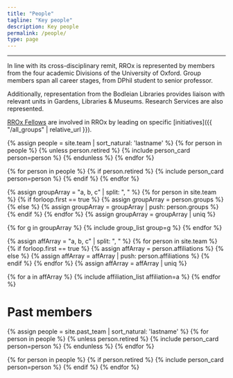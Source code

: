 ```yaml
---
title: "People"
tagline: "Key people"
description: Key people
permalink: /people/
type: page
---
```

---

In line with its cross-disciplinary remit, RROx is represented by members from the four academic Divisions of the
University of Oxford. Group members span all career stages,
from DPhil student to senior professor.

Additionally, representation from the Bodleian Libraries provides
liaison with relevant units in Gardens, Libraries & Museums. Research Services are also represented.

[RROx Fellows](/all_groups#RROxFellows) are involved in RROx by leading on specific [initiatives]({{
"/all_groups" | relative_url }}).


<div class="initial-content person-card-columns" id="accordion">
  {% assign people = site.team | sort_natural: 'lastname' %}
  {% for person in people %}
    {% unless person.retired %}
        {% include person_card person=person %}
    {% endunless %}
  {% endfor %}

  {% for person in people %}
      {% if person.retired %}
          {% include person_card person=person %}
      {% endif %}
    {% endfor %}
</div>

{% assign groupArray = "a, b, c" | split: ", " %}
{% for person in site.team %}
  {% if forloop.first == true %}
    {% assign groupArray = person.groups %}
  {% else %}
    {% assign groupArray = groupArray | push: person.groups %}
  {% endif %}
{% endfor %}
{% assign groupArray = groupArray | uniq %}

{% for g in groupArray %}
  {% include group_list group=g %}
{% endfor %}


{% assign affArray = "a, b, c" | split: ", " %}
{% for person in site.team %}
  {% if forloop.first == true %}
    {% assign affArray = person.affiliations %}
  {% else %}
    {% assign affArray = affArray | push: person.affiliations %}
  {% endif %}
{% endfor %}
{% assign affArray = affArray | uniq %}

{% for a in affArray %}
  {% include affiliation_list affiliation=a %}
{% endfor %}

<script>
  setTimeout(function () {
    openCard();
  }, 100);

  document.body.addEventListener('click', function(e){closeCards(e)});
</script>


# Past members

<div class="initial-content person-card-columns" id="accordion">
  {% assign people = site.past_team | sort_natural: 'lastname' %}
  {% for person in people %}
    {% unless person.retired %}
        {% include person_card person=person %}
    {% endunless %}
  {% endfor %}

  {% for person in people %}
      {% if person.retired %}
          {% include person_card person=person %}
      {% endif %}
    {% endfor %}
</div>
